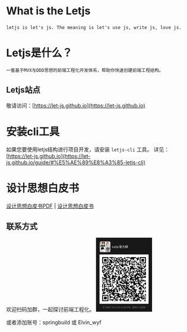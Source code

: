 # What is the Letjs
	letjs is let's js. The meaning is let's use js, write js, love js.

# Letjs是什么？
	一套基于MVX与DDD思想的前端工程化开发体系，帮助你快速创建前端工程结构。

## Letjs站点
  敬请访问：[https://let-js.github.io](https://let-js.github.io)

# 安装cli工具
  如果您要使用letjs结构进行项目开发，请安装 `letjs-cli` 工具。
  详见：[https://let-js.github.io](https://let-js.github.io/guide/#%E5%AE%89%E8%A3%85-letjs-cli)

# 设计思想白皮书
[设计思想白皮书PDF](./letjs-whitepaper.pdf) | [设计思想白皮书](./letjs-whitepaper.md)

## 联系方式
欢迎扫码加群，一起探讨前端工程化。
<img src="./img/qr.jpg" style="width:30%">

或者添加账号：springbuild 或 Elvin_wyf

